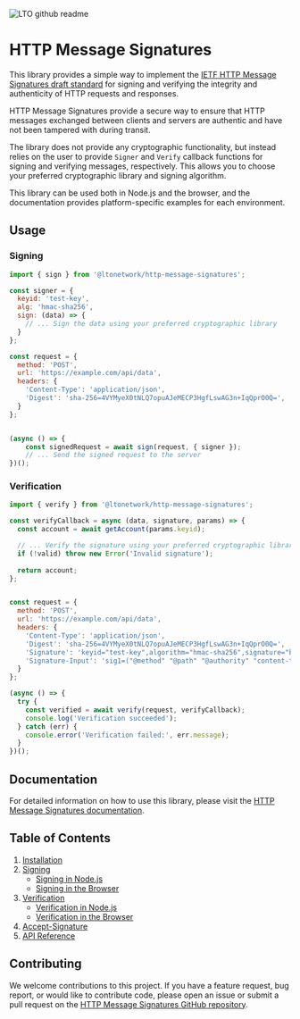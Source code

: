 ![LTO github readme](https://user-images.githubusercontent.com/100821/231175702-a7b8a49e-1264-409f-b408-6014a35d27e1.png)

# HTTP Message Signatures

This library provides a simple way to implement the
[IETF HTTP Message Signatures draft standard](https://www.ietf.org/archive/id/draft-ietf-httpbis-message-signatures-00.html)
for signing and verifying the integrity and authenticity of HTTP requests and responses.

HTTP Message Signatures provide a secure way to ensure that HTTP messages exchanged between clients and servers are
authentic and have not been tampered with during transit.

The library does not provide any cryptographic functionality, but instead relies on the user to provide `Signer` and
`Verify` callback functions for signing and verifying messages, respectively. This allows you to choose your preferred
cryptographic library and signing algorithm.

This library can be used both in Node.js and the browser, and the documentation provides platform-specific examples for
each environment.

## Usage

### Signing

```javascript
import { sign } from '@ltonetwork/http-message-signatures';

const signer = { 
  keyid: 'test-key',
  alg: 'hmac-sha256',
  sign: (data) => {
    // ... Sign the data using your preferred cryptographic library
  }
};

const request = {
  method: 'POST',
  url: 'https://example.com/api/data',
  headers: {
    'Content-Type': 'application/json',
    'Digest': 'sha-256=4VYMyeX0tNLQ7opuAJeMECP3HgfLswAG3n+IqQprO0Q=',
  }
};


(async () => {
    const signedRequest = await sign(request, { signer });
    // ... Send the signed request to the server
})();
```

### Verification

```javascript
import { verify } from '@ltonetwork/http-message-signatures';

const verifyCallback = async (data, signature, params) => {
  const account = await getAccount(params.keyid);

  // ... Verify the signature using your preferred cryptographic library
  if (!valid) throw new Error('Invalid signature');
  
  return account;
};


const request = {
  method: 'POST',
  url: 'https://example.com/api/data',
  headers: {
    'Content-Type': 'application/json',
    'Digest': 'sha-256=4VYMyeX0tNLQ7opuAJeMECP3HgfLswAG3n+IqQprO0Q=',
    'Signature': 'keyid="test-key",algorithm="hmac-sha256",signature="base64encodedsignature"',
    'Signature-Input': 'sig1=("@method" "@path" "@authority" "content-type" "digest");created=1618884475'
  }
};

(async () => {
  try {
    const verified = await verify(request, verifyCallback);
    console.log('Verification succeeded');
  } catch (err) {
    console.error('Verification failed:', err.message);
  }
})();
```

## Documentation

For detailed information on how to use this library, please visit the
[HTTP Message Signatures documentation](https://ltonetwork.github.io/http-message-signatures).

## Table of Contents

1. [Installation](https://ltonetwork.github.io/http-message-signatures/installation)
2. [Signing](https://ltonetwork.github.io/http-message-signatures/signing/index)
    - [Signing in Node.js](https://ltonetwork.github.io/http-message-signatures/signing/nodejs)
    - [Signing in the Browser](https://ltonetwork.github.io/http-message-signatures/signing/browser)
3. [Verification](https://ltonetwork.github.io/http-message-signatures/verification/index)
    - [Verification in Node.js](https://ltonetwork.github.io/http-message-signatures/verification/nodejs)
    - [Verification in the Browser](https://ltonetwork.github.io/http-message-signatures/verification/browser)
4. [Accept-Signature](https://ltonetwork.github.io/http-message-signatures/accept-signature)
5. [API Reference](https://ltonetwork.github.io/http-message-signatures/api-reference)

## Contributing

We welcome contributions to this project. If you have a feature request, bug report, or would like to contribute code,
please open an issue or submit a pull request on the
[HTTP Message Signatures GitHub repository](https://github.com/ltonetwork/http-message-signatures).
